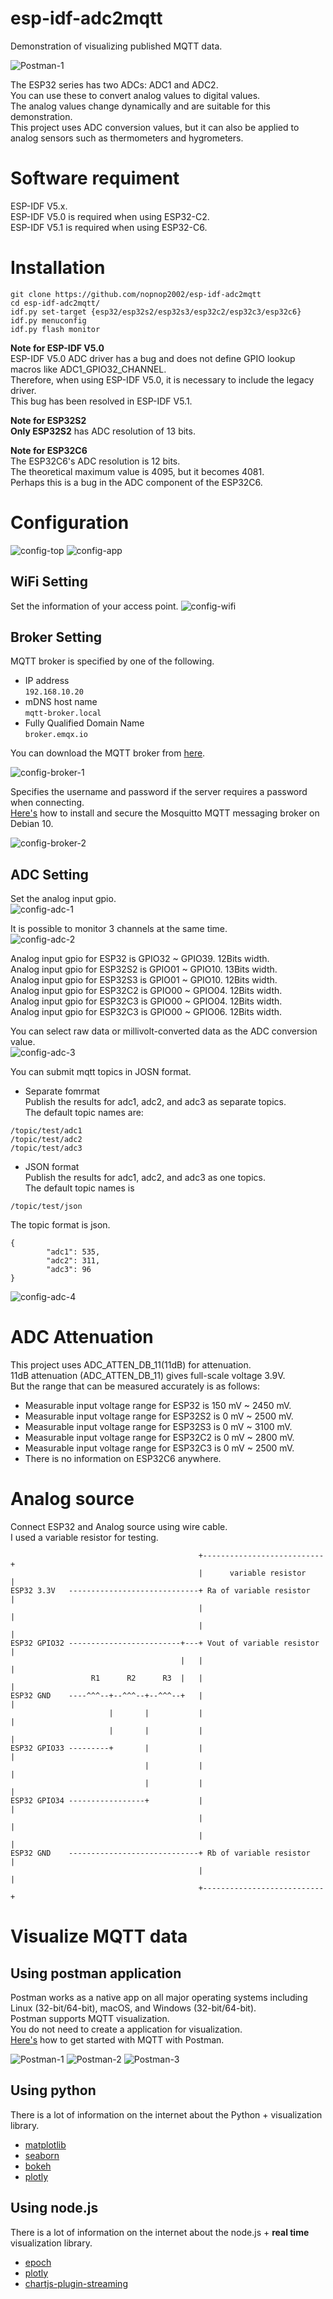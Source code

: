 # esp-idf-adc2mqtt
Demonstration of visualizing published MQTT data.   

![Postman-1](https://github.com/nopnop2002/esp-idf-adc2mqtt/assets/6020549/59923403-ba5f-4218-b47a-86e6998f63c5)

The ESP32 series has two ADCs: ADC1 and ADC2.   
You can use these to convert analog values to digital values.   
The analog values change dynamically and are suitable for this demonstration.   
This project uses ADC conversion values, but it can also be applied to analog sensors such as thermometers and hygrometers.   

# Software requiment
ESP-IDF V5.x.   
ESP-IDF V5.0 is required when using ESP32-C2.   
ESP-IDF V5.1 is required when using ESP32-C6.   

# Installation
```
git clone https://github.com/nopnop2002/esp-idf-adc2mqtt
cd esp-idf-adc2mqtt/
idf.py set-target {esp32/esp32s2/esp32s3/esp32c2/esp32c3/esp32c6}
idf.py menuconfig
idf.py flash monitor
```

__Note for ESP-IDF V5.0__   
ESP-IDF V5.0 ADC driver has a bug and does not define GPIO lookup macros like ADC1_GPIO32_CHANNEL.   
Therefore, when using ESP-IDF V5.0, it is necessary to include the legacy driver.   
This bug has been resolved in ESP-IDF V5.1.   

__Note for ESP32S2__   
__Only ESP32S2__ has ADC resolution of 13 bits.   

__Note for ESP32C6__   
The ESP32C6's ADC resolution is 12 bits.   
The theoretical maximum value is 4095, but it becomes 4081.   
Perhaps this is a bug in the ADC component of the ESP32C6.   

# Configuration
![config-top](https://github.com/nopnop2002/esp-idf-adc2mqtt/assets/6020549/24765885-be3e-48e0-a152-d51cac1715ce)
![config-app](https://github.com/nopnop2002/esp-idf-adc2mqtt/assets/6020549/9acaee7a-b2c9-4af1-9d7b-73c4712a17b4)


## WiFi Setting
Set the information of your access point.
![config-wifi](https://github.com/nopnop2002/esp-idf-adc2mqtt/assets/6020549/2774c6c5-1c9b-468f-9116-4c146fb0cd77)


## Broker Setting

MQTT broker is specified by one of the following.
- IP address   
 ```192.168.10.20```   
- mDNS host name   
 ```mqtt-broker.local```   
- Fully Qualified Domain Name   
 ```broker.emqx.io```

You can download the MQTT broker from [here](https://github.com/nopnop2002/esp-idf-mqtt-broker).   

![config-broker-1](https://github.com/nopnop2002/esp-idf-adc2mqtt/assets/6020549/6c356b93-c032-4c50-8965-dc31a78bcfcc)

Specifies the username and password if the server requires a password when connecting.   
[Here's](https://www.digitalocean.com/community/tutorials/how-to-install-and-secure-the-mosquitto-mqtt-messaging-broker-on-debian-10) how to install and secure the Mosquitto MQTT messaging broker on Debian 10.   

![config-broker-2](https://github.com/nopnop2002/esp-idf-adc2mqtt/assets/6020549/14d93639-4132-43b7-8a20-c68fd17179d1)

## ADC Setting
Set the analog input gpio.   
![config-adc-1](https://github.com/nopnop2002/esp-idf-adc2mqtt/assets/6020549/c051efe6-6c60-4c0e-b0a0-cf9b283d3b1a)

It is possible to monitor 3 channels at the same time.   
![config-adc-2](https://github.com/nopnop2002/esp-idf-adc2mqtt/assets/6020549/e1e5c780-dfbe-4dcb-9246-dea7f4746fc3)

Analog input gpio for ESP32 is GPIO32 ~ GPIO39. 12Bits width.   
Analog input gpio for ESP32S2 is GPIO01 ~ GPIO10. 13Bits width.   
Analog input gpio for ESP32S3 is GPIO01 ~ GPIO10. 12Bits width.   
Analog input gpio for ESP32C2 is GPIO00 ~ GPIO04. 12Bits width.   
Analog input gpio for ESP32C3 is GPIO00 ~ GPIO04. 12Bits width.   
Analog input gpio for ESP32C3 is GPIO00 ~ GPIO06. 12Bits width.   

You can select raw data or millivolt-converted data as the ADC conversion value.   
![config-adc-3](https://github.com/nopnop2002/esp-idf-adc2mqtt/assets/6020549/59dbd445-920c-46e6-aaab-7960935596c6)

You can submit mqtt topics in JOSN format.
- Separate fomrmat   
Publish the results for adc1, adc2, and adc3 as separate topics.   
The default topic names are:   
```
/topic/test/adc1   
/topic/test/adc2   
/topic/test/adc3   
```

- JSON format   
Publish the results for adc1, adc2, and adc3 as one topics.   
The default topic names is 
```
/topic/test/json
```   
The topic format is json.   
```
{
        "adc1": 535,
        "adc2": 311,
        "adc3": 96
}
```

![config-adc-4](https://github.com/nopnop2002/esp-idf-adc2mqtt/assets/6020549/b9e44807-405f-44f1-9ad3-146ff91e4477)

# ADC Attenuation   
This project uses ADC_ATTEN_DB_11(11dB) for attenuation.   
11dB attenuation (ADC_ATTEN_DB_11) gives full-scale voltage 3.9V.   
But the range that can be measured accurately is as follows:   
- Measurable input voltage range for ESP32 is 150 mV ~ 2450 mV.   
- Measurable input voltage range for ESP32S2 is 0 mV ~ 2500 mV.   
- Measurable input voltage range for ESP32S3 is 0 mV ~ 3100 mV.   
- Measurable input voltage range for ESP32C2 is 0 mV ~ 2800 mV.   
- Measurable input voltage range for ESP32C3 is 0 mV ~ 2500 mV.   
- There is no information on ESP32C6 anywhere.   

# Analog source
Connect ESP32 and Analog source using wire cable.   
I used a variable resistor for testing.
```
                                          +---------------------------+
                                          |      variable resistor    |
ESP32 3.3V   -----------------------------+ Ra of variable resistor   |
                                          |                           |
                                          |                           |
ESP32 GPIO32 -------------------------+---+ Vout of variable resistor |
                                      |   |                           |
                  R1      R2      R3  |   |                           |
ESP32 GND    ----^^^--+--^^^--+--^^^--+   |                           |
                      |       |           |                           |
                      |       |           |                           |
ESP32 GPIO33 ---------+       |           |                           |
                              |           |                           |
                              |           |                           |
ESP32 GPIO34 -----------------+           |                           |
                                          |                           |
                                          |                           |
ESP32 GND    -----------------------------+ Rb of variable resistor   |
                                          |                           |
                                          +---------------------------+
```



# Visualize MQTT data

## Using postman application

Postman works as a native app on all major operating systems including Linux (32-bit/64-bit), macOS, and Windows (32-bit/64-bit).   
Postman supports MQTT visualization.   
You do not need to create a application for visualization.   
[Here's](https://blog.postman.com/postman-supports-mqtt-apis/) how to get started with MQTT with Postman.   

![Postman-1](https://github.com/nopnop2002/esp-idf-adc2mqtt/assets/6020549/57784303-357c-4373-ad2b-a5f6e7eedb3b)
![Postman-2](https://github.com/nopnop2002/esp-idf-adc2mqtt/assets/6020549/e2039aaa-4965-4d08-9689-bb0d7db985c6)
![Postman-3](https://github.com/nopnop2002/esp-idf-adc2mqtt/assets/6020549/4627b59d-fca1-4f7c-908f-4f36a2ad0a33)

## Using python
There is a lot of information on the internet about the Python + visualization library.   
- [matplotlib](https://matplotlib.org/)
- [seaborn](https://seaborn.pydata.org/index.html)
- [bokeh](https://bokeh.org/)
- [plotly](https://plotly.com/python/)

## Using node.js
There is a lot of information on the internet about the node.js + __real time__ visualization library.   
- [epoch](https://epochjs.github.io/epoch/real-time/)
- [plotly](https://plotly.com/javascript/streaming/)
- [chartjs-plugin-streaming](https://nagix.github.io/chartjs-plugin-streaming/1.9.0/)



